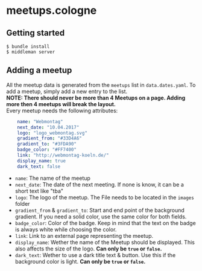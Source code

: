 # meetups.cologne

## Getting started
```
$ bundle install
$ middleman server
```

## Adding a meetup
All the meetup data is generated from the `meetups` list in `data.dates.yaml`. To add a meetup, simply add a new entry to the list.  
__NOTE: There should never be more than 4 Meetups on a page. Adding more then 4 meetups will break the layout.__  
Every meetup needs the following attributes:
``` yaml
    name: "Webmontag"
    next_date: "10.04.2017"
    logo: "logo_webmontag.svg"
    gradient_from: "#33D4A6"
    gradient_to: "#3FDA90"
    badge_color: "#FF7400"
    link: "http://webmontag-koeln.de/"
    display_name: true
    dark_text: false
```

* `name`: The name of the meetup
* `next_date`: The date of the next meeting. If none is know, it can be a short text like "tba"
* `logo`: The logo of the meetup. The File needs to be located in the `images` folder
* `gradient_from` & `gradient_to`: Start and end point of the background gradient. If you need a solid color, use the same color for both fields.
* `badge_color`: Color of the badge. Keep in mind that the text on the badge is always white while choosing the color.
* `link`: Link to an external page representing the meetup.
* `display_name`: Wether the name of the Meetup should be displayed. This also affects the size of the logo. **Can only be `true` or `false`.**
* `dark_text`: Wether to use a dark title text & button. Use this if the background color is light. **Can only be `true` or `false`.**
